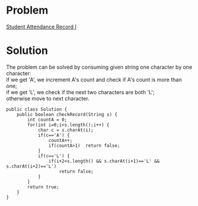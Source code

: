 # Problem
[Student Attendance Record I](https://leetcode.com/problems/student-attendance-record-i)

# Solution
The problem can be solved by consuming given string one character by one character:  
if we get 'A', we increment A's count and check if A's count is more than one;  
if we get 'L', we check if the next two characters are both 'L';  
otherwise move to next character.  

```
public class Solution {
    public boolean checkRecord(String s) {
        int countA = 0;
        for(int i=0;i<s.length();i++) {
            char c = s.charAt(i);
            if(c=='A') {
                countA++;
                if(countA>1)  return false;
            }
            if(c=='L') {
                if(i+2<s.length() && s.charAt(i+1)=='L' && s.charAt(i+2)=='L')
                    return false;
            }
        }
        return true;
    }
}
```           
